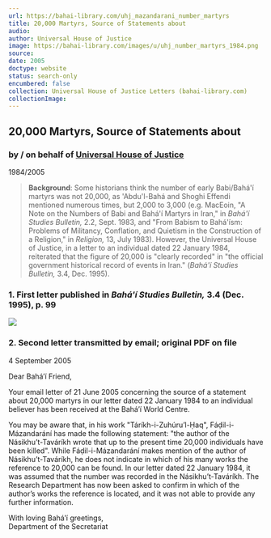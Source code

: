 ```yaml
---
url: https://bahai-library.com/uhj_mazandarani_number_martyrs
title: 20,000 Martyrs, Source of Statements about
audio: 
author: Universal House of Justice
image: https://bahai-library.com/images/u/uhj_number_martyrs_1984.png
source: 
date: 2005
doctype: website
status: search-only
encumbered: false
collection: Universal House of Justice Letters (bahai-library.com)
collectionImage: 
---
```



## 20,000 Martyrs, Source of Statements about

### by / on behalf of [Universal House of Justice](https://bahai-library.com/author/Universal+House+of+Justice)

1984/2005


> **Background**: Some historians think the number of early Babi/Bahá'í martyrs was not 20,000, as 'Abdu'l-Bahá and Shoghi Effendi mentioned numerous times, but 2,000 to 3,000 (e.g. MacEoin, "A Note on the Numbers of Babi and Bahá'í Martyrs in Iran," in _Bahá'í Studies Bulletin,_ 2.2, Sept. 1983, and "From Babism to Bahá'ísm: Problems of Militancy, Conflation, and Quietism in the Construction of a Religion," in _Religion,_ 13, July 1983). However, the Universal House of Justice, in a letter to an individual dated 22 January 1984, reiterated that the figure of 20,000 is "clearly recorded" in "the official government historical record of events in Iran." (_Bahá'í Studies Bulletin,_ 3.4, Dec. 1995).

### 1\. First letter published in _Bahá'í Studies Bulletin,_ 3.4 (Dec. 1995), p. 99

![](https://bahai-library.com/images/u/uhj_number_martyrs_1984.png)

### 2\. Second letter transmitted by email; original PDF on file

4 September 2005

Dear Bahá’í Friend,

Your email letter of 21 June 2005 concerning the source of a statement about 20,000 martyrs in our letter dated 22 January 1984 to an individual believer has been received at the Bahá’í World Centre.

You may be aware that, in his work "Táríkh-i-Zuhúru’l-Ḥaq", Fáḍil-i-Mázandarání has made the following statement: "the author of the Násikhu’t-Taváríkh wrote that up to the present time 20,000 individuals have been killed". While Fáḍil-i-Mázandarání makes mention of the author of Násikhu’t-Taváríkh, he does not indicate in which of his many works the reference to 20,000 can be found. In our letter dated 22 January 1984, it was assumed that the number was recorded in the Násikhu’t-Taváríkh. The Research Department has now been asked to confirm in which of the author’s works the reference is located, and it was not able to provide any further information.

With loving Bahá’í greetings,  
Department of the Secretariat
